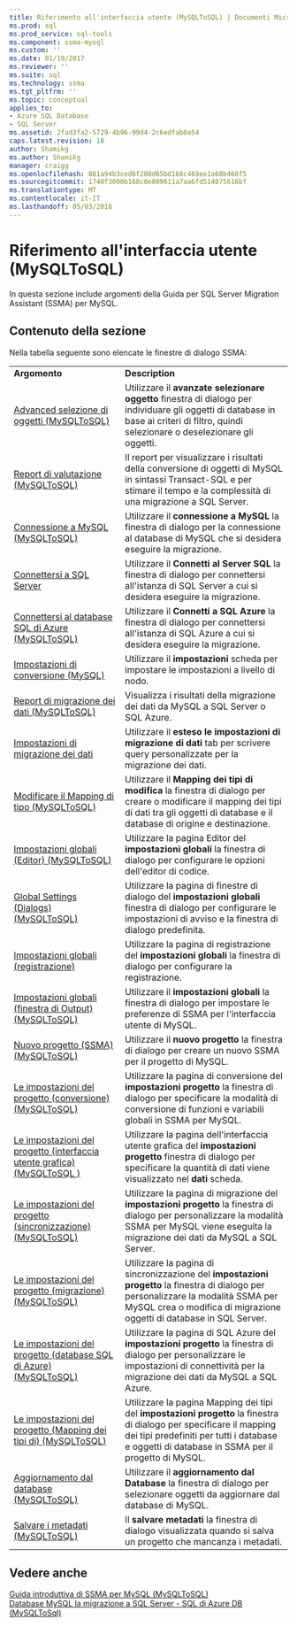 ```yaml
---
title: Riferimento all'interfaccia utente (MySQLToSQL) | Documenti Microsoft
ms.prod: sql
ms.prod_service: sql-tools
ms.component: ssma-mysql
ms.custom: ''
ms.date: 01/19/2017
ms.reviewer: ''
ms.suite: sql
ms.technology: ssma
ms.tgt_pltfrm: ''
ms.topic: conceptual
applies_to:
- Azure SQL Database
- SQL Server
ms.assetid: 2fad3fa2-5729-4b96-99d4-2c6edfab0a54
caps.latest.revision: 18
author: Shamikg
ms.author: Shamikg
manager: craigg
ms.openlocfilehash: 881a94b3ced6f208d65bd168c469ee1a60b460f5
ms.sourcegitcommit: 1740f3090b168c0e809611a7aa6fd514075616bf
ms.translationtype: MT
ms.contentlocale: it-IT
ms.lasthandoff: 05/03/2018
---
```

# <a name="user-interface-reference-mysqltosql"></a>Riferimento all'interfaccia utente (MySQLToSQL)
In questa sezione include argomenti della Guida per SQL Server Migration Assistant (SSMA) per MySQL.  
  
## <a name="in-this-section"></a>Contenuto della sezione  
Nella tabella seguente sono elencate le finestre di dialogo SSMA:  
  
|||  
|-|-|  
|**Argomento**|**Description**|  
|[Advanced selezione di oggetti &#40;MySQLToSQL&#41;](../../ssma/mysql/advanced-object-selection-mysqltosql.md)|Utilizzare il **avanzate selezionare oggetto** finestra di dialogo per individuare gli oggetti di database in base ai criteri di filtro, quindi selezionare o deselezionare gli oggetti.|  
|[Report di valutazione &#40;MySQLToSQL&#41;](../../ssma/mysql/assessment-report-mysqltosql.md)|Il report per visualizzare i risultati della conversione di oggetti di MySQL in sintassi Transact-SQL e per stimare il tempo e la complessità di una migrazione a SQL Server.|  
|[Connessione a MySQL &#40;MySQLToSQL&#41;](../../ssma/mysql/connect-to-mysql-mysqltosql.md)|Utilizzare il **connessione a MySQL** la finestra di dialogo per la connessione al database di MySQL che si desidera eseguire la migrazione.|  
|[Connettersi a SQL Server](http://msdn.microsoft.com/en-us/d73abd3a-80df-4293-b973-1723069db049)|Utilizzare il **Connetti al Server SQL** la finestra di dialogo per connettersi all'istanza di SQL Server a cui si desidera eseguire la migrazione.|  
|[Connettersi al database SQL di Azure &#40;MySQLToSQL&#41;](../../ssma/mysql/connect-to-azure-sql-db-mysqltosql.md)|Utilizzare il **Connetti a SQL Azure** la finestra di dialogo per connettersi all'istanza di SQL Azure a cui si desidera eseguire la migrazione.|  
|[Impostazioni di conversione (MySQL)](http://msdn.microsoft.com/en-us/f551cf6e-1575-4206-9cca-975b5b43a6b8)|Utilizzare il **impostazioni** scheda per impostare le impostazioni a livello di nodo.|  
|[Report di migrazione dei dati &#40;MySQLToSQL&#41;](../../ssma/mysql/data-migration-report-mysqltosql.md)|Visualizza i risultati della migrazione dei dati da MySQL a SQL Server o SQL Azure.|  
|[Impostazioni di migrazione dei dati](http://msdn.microsoft.com/en-us/9c396df4-5676-4f32-9c57-70d4f15f9b7a)|Utilizzare il **esteso le impostazioni di migrazione di dati** tab per scrivere query personalizzate per la migrazione dei dati.|  
|[Modificare il Mapping di tipo &#40;MySQLToSQL&#41;](../../ssma/mysql/edit-type-mapping-mysqltosql.md)|Utilizzare il **Mapping dei tipi di modifica** la finestra di dialogo per creare o modificare il mapping dei tipi di dati tra gli oggetti di database e il database di origine e destinazione.|  
|[Impostazioni globali &#40;Editor&#41; &#40;MySQLToSQL&#41;](../../ssma/mysql/global-settings-editor-mysqltosql.md)|Utilizzare la pagina Editor del **impostazioni globali** la finestra di dialogo per configurare le opzioni dell'editor di codice.|  
|[Global Settings &#40;Dialogs&#41; &#40;MySQLToSQL&#41;](../../ssma/mysql/global-settings-dialogs-mysqltosql.md)|Utilizzare la pagina di finestre di dialogo del **impostazioni globali** finestra di dialogo per configurare le impostazioni di avviso e la finestra di dialogo predefinita.|  
|[Impostazioni globali (registrazione)](http://msdn.microsoft.com/en-us/0d033492-5ec3-473a-8de1-821894ec9518)|Utilizzare la pagina di registrazione del **impostazioni globali** la finestra di dialogo per configurare la registrazione.|  
|[Impostazioni globali &#40;finestra di Output&#41; &#40;MySQLToSQL&#41;](../../ssma/mysql/global-settings-output-window-mysqltosql.md)|Utilizzare il **impostazioni globali** la finestra di dialogo per impostare le preferenze di SSMA per l'interfaccia utente di MySQL.|  
|[Nuovo progetto &#40;SSMA&#41; &#40;MySQLToSQL&#41;](../../ssma/mysql/new-project-ssma-mysqltosql.md)|Utilizzare il **nuovo progetto** la finestra di dialogo per creare un nuovo SSMA per il progetto di MySQL.|  
|[Le impostazioni del progetto &#40;conversione&#41; &#40;MySQLToSQL&#41;](../../ssma/mysql/project-settings-conversion-mysqltosql.md)|Utilizzare la pagina di conversione del **impostazioni progetto** la finestra di dialogo per specificare la modalità di conversione di funzioni e variabili globali in SSMA per MySQL.|  
|[Le impostazioni del progetto &#40;interfaccia utente grafica&#41;&#40;MySQLToSQL  &#41;](../../ssma/mysql/project-settings-gui-mysqltosql.md)|Utilizzare la pagina dell'interfaccia utente grafica del **impostazioni progetto** finestra di dialogo per specificare la quantità di dati viene visualizzato nel **dati** scheda.|  
|[Le impostazioni del progetto &#40;sincronizzazione&#41; &#40;MySQLToSQL&#41;](../../ssma/mysql/project-settings-synchronization-mysqltosql.md)|Utilizzare la pagina di migrazione del **impostazioni progetto** la finestra di dialogo per personalizzare la modalità SSMA per MySQL viene eseguita la migrazione dei dati da MySQL a SQL Server.|  
|[Le impostazioni del progetto &#40;migrazione&#41; &#40;MySQLToSQL&#41;](../../ssma/mysql/project-settings-migration-mysqltosql.md)|Utilizzare la pagina di sincronizzazione del **impostazioni progetto** la finestra di dialogo per personalizzare la modalità SSMA per MySQL crea o modifica di migrazione oggetti di database in SQL Server.|  
|[Le impostazioni del progetto &#40;database SQL di Azure&#41; &#40;MySQLToSQL&#41;](../../ssma/mysql/project-settings-azure-sql-db-mysqltosql.md)|Utilizzare la pagina di SQL Azure del **impostazioni progetto** la finestra di dialogo per personalizzare le impostazioni di connettività per la migrazione dei dati da MySQL a SQL Azure.|  
|[Le impostazioni del progetto &#40;Mapping dei tipi di&#41; &#40;MySQLToSQL&#41;](../../ssma/mysql/project-settings-type-mapping-mysqltosql.md)|Utilizzare la pagina Mapping dei tipi del **impostazioni progetto** la finestra di dialogo per specificare il mapping dei tipi predefiniti per tutti i database e oggetti di database in SSMA per il progetto di MySQL.|  
|[Aggiornamento dal database &#40;MySQLToSQL&#41;](../../ssma/mysql/refresh-from-database-mysqltosql.md)|Utilizzare il **aggiornamento dal Database** la finestra di dialogo per selezionare oggetti da aggiornare dal database di MySQL.|  
|[Salvare i metadati &#40;MySQLToSQL&#41;](../../ssma/mysql/save-metadata-mysqltosql.md)|Il **salvare metadati** la finestra di dialogo visualizzata quando si salva un progetto che mancanza i metadati.|  
  
## <a name="see-also"></a>Vedere anche  
[Guida introduttiva di SSMA per MySQL &#40;MySQLToSQL&#41;](../../ssma/mysql/getting-started-with-ssma-for-mysql-mysqltosql.md)  
[Database MySQL la migrazione a SQL Server - SQL di Azure DB &#40;MySQLToSql&#41;](../../ssma/mysql/migrating-mysql-databases-to-sql-server-azure-sql-db-mysqltosql.md)  
  
